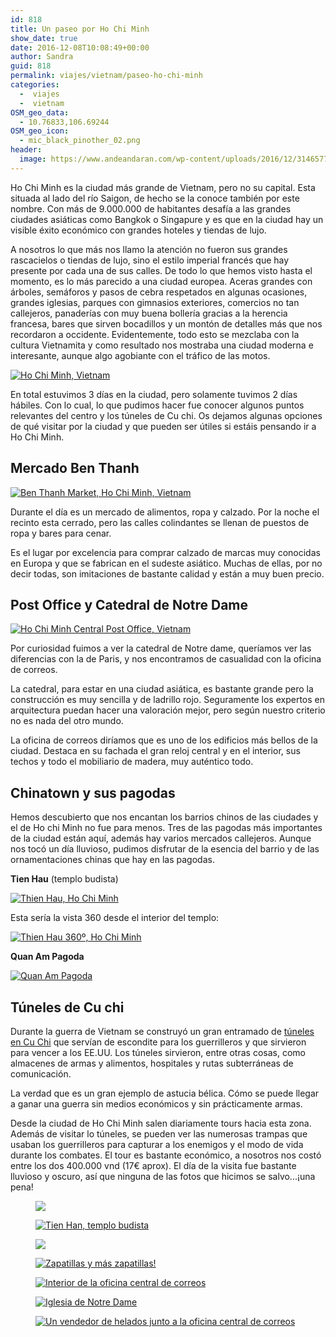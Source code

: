 ```yaml
---
id: 818
title: Un paseo por Ho Chi Minh
show_date: true
date: 2016-12-08T10:08:49+00:00
author: Sandra
guid: 818
permalink: viajes/vietnam/paseo-ho-chi-minh
categories:
  -  viajes
  -  vietnam
OSM_geo_data:
  - 10.76833,106.69244
OSM_geo_icon:
  - mic_black_pinother_02.png
header:
  image: https://www.andeandaran.com/wp-content/uploads/2016/12/31465777576_cfd6e91f7c_b-1024x545.jpg
---
```


  Ho Chi Minh es la ciudad más grande de Vietnam, pero no su capital. Esta situada al lado del río Saigon, de hecho se la conoce también por este nombre. Con más de 9.000.000 de habitantes desafía a las grandes ciudades asiáticas como Bangkok o Singapure y es que en la ciudad hay un visible éxito económico con grandes hoteles y tiendas de lujo.<!--more-->



  A nosotros lo que más nos llamo la atención no fueron sus grandes rascacielos o tiendas de lujo, sino el estilo imperial francés que hay presente por cada una de sus calles. De todo lo que hemos visto hasta el momento, es lo más parecido a una ciudad europea. Aceras grandes con árboles, semáforos y pasos de cebra respetados en algunas ocasiones, grandes iglesias, parques con gimnasios exteriores, comercios no tan callejeros, panaderías con muy buena bollería gracias a la herencia francesa, bares que sirven bocadillos y un montón de detalles más que nos recordaron a occidente. Evidentemente, todo esto se mezclaba con la cultura Vietnamita y como resultado nos mostraba una ciudad moderna e interesante, aunque algo agobiante con el tráfico de las motos.


[<img src="https://live.staticflickr.com/5509/31480788895_5c57b0e120_c.jpg" alt="Ho Chi Minh, Vietnam"  />](https://www.flickr.com/photos/sitoo/31480788895/in/dateposted/)


  En total estuvimos 3 días en la ciudad, pero solamente tuvimos 2 días hábiles. Con lo cual, lo que pudimos hacer fue conocer algunos puntos relevantes del centro y los túneles de Cu chi. Os dejamos algunas opciones de qué visitar por la ciudad y que pueden ser útiles si estáis pensando ir a Ho Chi Minh.


## Mercado Ben Thanh


[<img src="https://live.staticflickr.com/5603/31480789255_fa70a1be22_c.jpg" alt="Ben Thanh Market, Ho Chi Minh, Vietnam"  />](https://www.flickr.com/photos/sitoo/31480789255/in/dateposted/)

Durante el día es un mercado de alimentos, ropa y calzado. Por la noche el recinto esta cerrado, pero las calles colindantes se llenan de puestos de ropa y bares para cenar.

Es el lugar por excelencia para comprar calzado de marcas muy conocidas en Europa y que se fabrican en el sudeste asiático. Muchas de ellas, por no decir todas,  son imitaciones de bastante calidad y están a muy buen precio.

## Post Office y Catedral de Notre Dame


[<img src="https://live.staticflickr.com/5691/31084813960_16b62edd50_c.jpg" alt="Ho Chi Minh Central Post Office, Vietnam"  />](https://www.flickr.com/photos/sitoo/31084813960/in/dateposted/)

Por curiosidad fuimos a ver la catedral de Notre dame, queríamos ver las diferencias con la de Paris, y nos encontramos de casualidad con la oficina de correos.

La catedral, para estar en una ciudad asiática, es bastante grande pero la construcción es muy sencilla y de ladrillo rojo. Seguramente los expertos en arquitectura puedan hacer una valoración mejor, pero según nuestro criterio no es nada del otro mundo.

La oficina de correos diríamos que es uno de los edificios más bellos de la ciudad. Destaca en su fachada el gran reloj central y en el interior, sus techos y todo el mobiliario de madera, muy auténtico todo.

## Chinatown y sus pagodas


Hemos descubierto que nos encantan los barrios chinos de las ciudades y el de Ho chi Minh no fue para menos. Tres de las pagodas más importantes de la ciudad están aquí, además hay varios mercados callejeros. Aunque nos tocó un día lluvioso, pudimos disfrutar de la esencia del barrio y de las ornamentaciones chinas que hay en las pagodas.

**Tien Hau** (templo budista)

[<img src="https://live.staticflickr.com/611/31503482925_8f1b706898_c.jpg" alt="Thien Hau, Ho Chi Minh"/>](https://www.flickr.com/photos/sitoo/31503482925/in/dateposted/)

Esta sería la vista 360 desde el interior del templo:

<a data-flickr-embed="true" data-vr="true" href="https://www.flickr.com/photos/sitoo/31465761386/" title="Thien Hau 360º, Ho Chi Minh by Sitoo, on Flickr"><img src="https://live.staticflickr.com/500/31465761386_f0a9246b4b_c.jpg" alt="Thien Hau 360º, Ho Chi Minh" /></a>

**Quan Am Pagoda**

[<img src="https://farm1.staticflickr.com/55/31465787276_a90c009a2f_c.jpg" alt="Quan Am Pagoda"  />](https://www.flickr.com/photos/sitoo/31465787276/in/dateposted/)

##  Túneles de Cu chi


Durante la guerra de Vietnam se construyó un gran entramado de [túneles en Cu Chi](https://es.wikipedia.org/wiki/T%C3%BAneles_de_Cuchi) que servían de escondite para los guerrilleros y que sirvieron para vencer a los EE.UU. Los túneles sirvieron, entre otras cosas, como almacenes de armas y alimentos, hospitales y rutas subterráneas de comunicación.

La verdad que es un gran ejemplo de astucia bélica. Cómo se puede llegar a ganar una guerra sin medios económicos y sin prácticamente armas.

Desde la ciudad de Ho Chi Minh salen diariamente tours hacia esta zona. Además de visitar lo túneles, se pueden ver las numerosas trampas que usaban los guerrilleros para capturar a los enemigos y el modo de vida durante los combates. El tour es bastante económico, a nosotros nos costó entre los dos 400.000 vnd (17€ aprox). El día de la visita fue bastante lluvioso y oscuro, así que ninguna de las fotos que hicimos se salvo...¡una pena!


<div id='gallery-15' class='gallery galleryid-818 gallery-columns-3 gallery-size-wcfixedheightsmall'>
  <figure > 
  
  <div>
    <a href='https://www.andeandaran.com/wp-content/uploads/2016/12/MG_0227.jpg'><img  src="https://www.andeandaran.com/wp-content/uploads/2016/12/MG_0227.jpg"  /></a>
  </div></figure><figure > 
  
  <div>
    <a href='https://www.andeandaran.com/wp-content/uploads/2016/12/MG_0232.jpg'><img  src="https://www.andeandaran.com/wp-content/uploads/2016/12/MG_0232.jpg"  alt="Tien Han, templo budista" /></a>
  </div></figure><figure > 
  
  <div>
    <a href='https://www.andeandaran.com/wp-content/uploads/2016/12/MG_0140.jpg'><img  src="https://www.andeandaran.com/wp-content/uploads/2016/12/MG_0140.jpg"  /></a>
  </div></figure><figure > 
  
  <div>
    <a href='https://www.andeandaran.com/wp-content/uploads/2016/12/MG_0134.jpg'><img  src="https://www.andeandaran.com/wp-content/uploads/2016/12/MG_0134.jpg"  alt="Zapatillas y más zapatillas!" /></a>
  </div></figure><figure > 
  
  <div>
    <a href='https://www.andeandaran.com/wp-content/uploads/2016/12/MG_0152.jpg'><img  src="https://www.andeandaran.com/wp-content/uploads/2016/12/MG_0152.jpg"  alt="Interior de la oficina central de correos" /></a>
  </div></figure><figure > 
  
  <div>
    <a href='https://www.andeandaran.com/wp-content/uploads/2016/12/MG_0158.jpg'><img  src="https://www.andeandaran.com/wp-content/uploads/2016/12/MG_0158.jpg"  alt="Iglesia de Notre Dame" /></a>
  </div></figure><figure > 
  
  <div>
    <a href='https://www.andeandaran.com/wp-content/uploads/2016/12/MG_0154.jpg'><img  src="https://www.andeandaran.com/wp-content/uploads/2016/12/MG_0154.jpg"  alt="Un vendedor de helados junto a la oficina central de correos" /></a>
  </div></figure>
</div>

